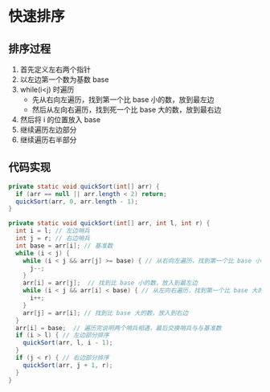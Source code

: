# 快速排序

## 排序过程

1. 首先定义左右两个指针
2. 以左边第一个数为基数 base
3. while(i<j) 时遍历
   - 先从右向左遍历，找到第一个比 base 小的数，放到最左边
   - 然后从左向右遍历，找到死一个比 base 大的数，放到最右边
4. 然后将 i 的位置放入 base
5. 继续遍历左边部分
6. 继续遍历右半部分

## 代码实现

```java
private static void quickSort(int[] arr) {
  if (arr == null || arr.length < 2) return;
  quickSort(arr, 0, arr.length - 1);
}

private static void quickSort(int[] arr, int l, int r) {
  int i = l; // 左边哨兵
  int j = r; // 右边哨兵
  int base = arr[i]; // 基准数
  while (i < j) {
    while (i < j && arr[j] >= base) { // 从右向左遍历，找到第一个比 base 小的数
      j--;
    }
    arr[i] = arr[j];  // 找到比 base 小的数，放入到最左边
    while (i < j && arr[i] < base) { // 从左向右遍历，找到第一个比 base 大的数
      i++;
    }
    arr[j] = arr[i]; // 找到比 base 大的数，放入到右边
  }
  arr[i] = base;  // 遍历完说明两个哨兵相遇，最后交换哨兵与与基准数
  if (i > l) { // 左边部分排序
    quickSort(arr, l, i - 1);
  }
  if (j < r) { // 右边部分排序
    quickSort(arr, j + 1, r);
  }
}
```

